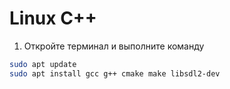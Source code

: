 # Linux C++

1. Откройте терминал и выполните команду

```bash
sudo apt update
sudo apt install gcc g++ cmake make libsdl2-dev
```